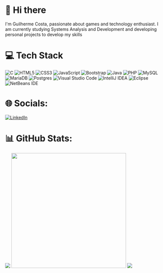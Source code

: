 # 👋 Hi there

I'm Guilherme Costa, passionate about games and technology enthusiast. I am currently studying Systems Analysis and Development and developing personal projects to develop my skills

<!--# 🚀 Expertise-->
# 💻 Tech Stack
![C](https://img.shields.io/badge/c-%2300599C.svg?style=for-the-badge&logo=c&logoColor=white)
![HTML5](https://img.shields.io/badge/html5-%23E34F26.svg?style=for-the-badge&logo=html5&logoColor=white)
![CSS3](https://img.shields.io/badge/css3-%231572B6.svg?style=for-the-badge&logo=css3&logoColor=white)
![JavaScript](https://img.shields.io/badge/javascript-%23323330.svg?style=for-the-badge&logo=javascript&logoColor=%23F7DF1E)
![Bootstrap](https://img.shields.io/badge/bootstrap-%238511FA.svg?style=for-the-badge&logo=bootstrap&logoColor=white)
![Java](https://img.shields.io/badge/java-%23ED8B00.svg?style=for-the-badge&logo=openjdk&logoColor=white)
![PHP](https://img.shields.io/badge/php-%23777BB4.svg?style=for-the-badge&logo=php&logoColor=white)
![MySQL](https://img.shields.io/badge/mysql-%2300f.svg?style=for-the-badge&logo=mysql&logoColor=white)
![MariaDB](https://img.shields.io/badge/MariaDB-003545?style=for-the-badge&logo=mariadb&logoColor=white)
![Postgres](https://img.shields.io/badge/postgres-%23316192.svg?style=for-the-badge&logo=postgresql&logoColor=white)
![Visual Studio Code](https://img.shields.io/badge/Visual%20Studio%20Code-0078d7.svg?style=for-the-badge&logo=visual-studio-code&logoColor=white)
![IntelliJ IDEA](https://img.shields.io/badge/IntelliJIDEA-000000.svg?style=for-the-badge&logo=intellij-idea&logoColor=white)
![Eclipse](https://img.shields.io/badge/Eclipse-FE7A16.svg?style=for-the-badge&logo=Eclipse&logoColor=white)
![NetBeans IDE](https://img.shields.io/badge/NetBeansIDE-1B6AC6.svg?style=for-the-badge&logo=apache-netbeans-ide&logoColor=white)

# 🌐 Socials:
[![LinkedIn](https://img.shields.io/badge/linkedin-%230077B5.svg?style=for-the-badge&logo=linkedin&logoColor=white)](https://www.linkedin.com/in/gehgui/)

# 📊 GitHub Stats:
<picture>
  <source media="(prefers-color-scheme: dark)" srcset="https://github-readme-stats-gehgui.vercel.app/api?username=gehgui&hide=contribs&show_icons=true&rank_icon=github&hide_border=true&bg_color=00000000&theme=material-palenight" max-width="400px">
  <img src="https://github-readme-stats-gehgui.vercel.app/api?username=gehgui&hide=contribs&show_icons=true&rank_icon=github&hide_border=true&bg_color=00000000" max-width="400px">
</picture>

<picture>
  <source media="(prefers-color-scheme: dark)" srcset="https://github-readme-streak-stats.herokuapp.com?user=gehgui&mode=weekly&hide_border=true&background=00000000&theme=material-palenight" width="370px">
  <img src="https://github-readme-streak-stats.herokuapp.com?user=gehgui&mode=weekly&hide_border=true&bg_color=00000000" width="370px">
</picture>

<picture>
  <source media="(prefers-color-scheme: dark)" srcset="https://github-readme-stats-gehgui.vercel.app/api/top-langs/?username=gehgui&size_weight=0.5&count_weight=0.5&langs_count=10&layout=compact&hide_border=true&bg_color=00000000&theme=material-palenight">
  <img src="https://github-readme-stats-gehgui.vercel.app/api/top-langs/?username=gehgui&size_weight=0.5&count_weight=0.5&langs_count=10&layout=compact&hide_border=true&bg_color=00000000">
</picture>

<!--
**gehgui/gehgui** is a ✨ _special_ ✨ repository because its `README.md` (this file) appears on your GitHub profile.

Here are some ideas to get you started:

- 🔭 I’m currently working on ...
- 🌱 I’m currently learning ...
- 👯 I’m looking to collaborate on ...
- 🤔 I’m looking for help with ...
- 💬 Ask me about ...
- 📫 How to reach me: ...
- 😄 Pronouns: ...
- ⚡ Fun fact: ...
-->
